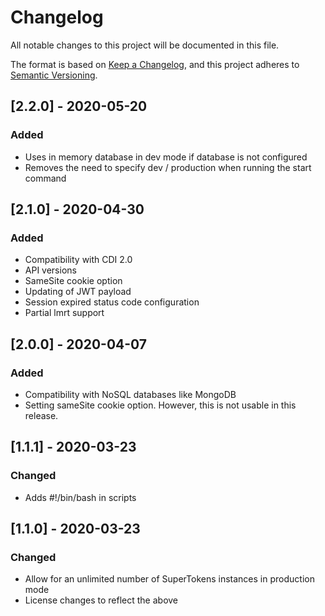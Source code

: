 # Changelog
All notable changes to this project will be documented in this file.

The format is based on [Keep a Changelog](https://keepachangelog.com/en/1.0.0/),
and this project adheres to [Semantic Versioning](https://semver.org/spec/v2.0.0.html).

## [2.2.0] - 2020-05-20
### Added
- Uses in memory database in dev mode if database is not configured
- Removes the need to specify dev / production when running the start command


## [2.1.0] - 2020-04-30
### Added
- Compatibility with CDI 2.0
- API versions
- SameSite cookie option
- Updating of JWT payload
- Session expired status code configuration
- Partial lmrt support

## [2.0.0] - 2020-04-07
### Added
- Compatibility with NoSQL databases like MongoDB
- Setting sameSite cookie option. However, this is not usable in this release.

## [1.1.1] - 2020-03-23
### Changed
- Adds #!/bin/bash in scripts

## [1.1.0] - 2020-03-23
### Changed
- Allow for an unlimited number of SuperTokens instances in production mode
- License changes to reflect the above